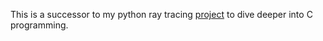 This is a successor to my python ray tracing [project](https://github.com/grantcary/little-engine) to dive deeper into C programming.